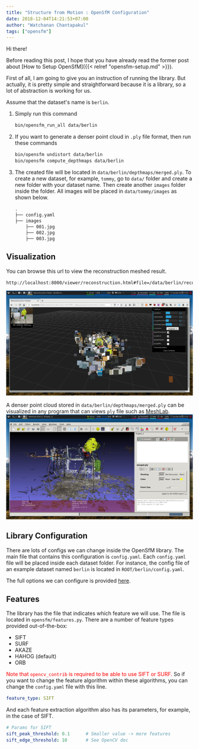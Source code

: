 ```yaml
---
title: "Structure from Motion : OpenSfM Configuration"
date: 2018-12-04T14:21:53+07:00
author: "Watchanan Chantapakul"
tags: ["opensfm"]
---
```

Hi there!

Before reading this post, I hope that you have already read the former post about [How to Setup OpenSfM]({{< relref "opensfm-setup.md" >}}).

First of all, I am going to give you an instruction of running the library. But actually, it is pretty simple and straightforward because it is a library, so a lot of abstraction is working for us.

<!--more-->

Assume that the dataset's name is `berlin`.
1. Simply run this command
    ```bash
    bin/opensfm_run_all data/berlin
    ```
2. If you want to generate a denser point cloud in `.ply` file format, then run these commands
    ```bash
    bin/opensfm undistort data/berlin
    bin/opensfm compute_depthmaps data/berlin
    ```
3. The created file will be located in `data/berlin/depthmaps/merged.ply`.
    To create a new dataset, for example, `tommy`, go to `data/` folder and create a new folder with your dataset name. Then create another `images` folder inside the folder. All images will be placed in `data/tommy/images` as shown below.
    ```
    .
    ├── config.yaml
    ├── images
        ├── 001.jpg
        ├── 002.jpg
        ├── 003.jpg
    ```

## Visualization

You can browse this url to view the reconstruction meshed result.
```
http://localhost:8000/viewer/reconstruction.html#file=/data/berlin/reconstruction.meshed.json
```
![Reconstruction View](/images/opensfm-reconstruction_viewer.jpg)

A denser point cloud stored in `data/berlin/depthmaps/merged.ply` can be visualized in any program that can views `ply` file such as [MeshLab][meshlab].
![Point Cloud](/images/opensfm-point_cloud.jpg)

## Library Configuration

There are lots of configs we can change inside the OpenSfM library. The main file that contains this configuration is `config.yaml`.
Each `config.yaml` file will be placed inside each dataset folder. For instance, the config file of an example dataset named `berlin` is located in `ROOT/berlin/config.yaml`.

The full options we can configure is provided [here][opensfm-config].

## Features
The library has the file that indicates which feature we will use. The file is located in `opensfm/features.py`.
There are a number of feature types provided out-of-the-box:
+ SIFT
+ SURF
+ AKAZE
+ HAHOG (default)
+ ORB

<span style="color:red">Note that `opencv_contrib` is required to be able to use SIFT or SURF.</span>
So if you want to change the feature algorithm within these algorithms, you can change the `config.yaml` file with this line.
```yaml
feature_type: SIFT
```
And each feature extraction algorithm also has its parameters, for example, in the case of SIFT.
```yaml
# Params for SIFT
sift_peak_threshold: 0.1      # Smaller value -> more features
sift_edge_threshold: 10       # See OpenCV doc
```

[opensfm-config]: https://github.com/mapillary/OpenSfM/blob/master/opensfm/config.py
[meshlab]: http://www.meshlab.net/
